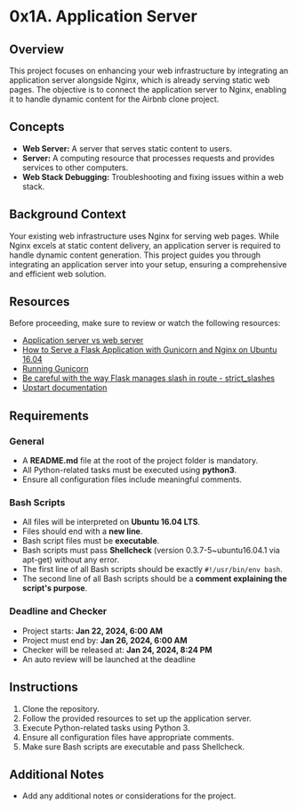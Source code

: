 # 0x1A. Application Server

## Overview

This project focuses on enhancing your web infrastructure by integrating an application server alongside Nginx, which is already serving static web pages. The objective is to connect the application server to Nginx, enabling it to handle dynamic content for the Airbnb clone project.

## Concepts

- **Web Server:** A server that serves static content to users.
- **Server:** A computing resource that processes requests and provides services to other computers.
- **Web Stack Debugging:** Troubleshooting and fixing issues within a web stack.

## Background Context

Your existing web infrastructure uses Nginx for serving web pages. While Nginx excels at static content delivery, an application server is required to handle dynamic content generation. This project guides you through integrating an application server into your setup, ensuring a comprehensive and efficient web solution.

## Resources

Before proceeding, make sure to review or watch the following resources:

- [Application server vs web server](link_to_resource)
- [How to Serve a Flask Application with Gunicorn and Nginx on Ubuntu 16.04](link_to_resource)
- [Running Gunicorn](link_to_resource)
- [Be careful with the way Flask manages slash in route - strict_slashes](link_to_resource)
- [Upstart documentation](link_to_resource)

## Requirements

### General

- A **README.md** file at the root of the project folder is mandatory.
- All Python-related tasks must be executed using **python3**.
- Ensure all configuration files include meaningful comments.

### Bash Scripts

- All files will be interpreted on **Ubuntu 16.04 LTS**.
- Files should end with a **new line**.
- Bash script files must be **executable**.
- Bash scripts must pass **Shellcheck** (version 0.3.7-5~ubuntu16.04.1 via apt-get) without any error.
- The first line of all Bash scripts should be exactly `#!/usr/bin/env bash`.
- The second line of all Bash scripts should be a **comment explaining the script's purpose**.

### Deadline and Checker

- Project starts: **Jan 22, 2024, 6:00 AM**
- Project must end by: **Jan 26, 2024, 6:00 AM**
- Checker will be released at: **Jan 24, 2024, 8:24 PM**
- An auto review will be launched at the deadline

## Instructions

1. Clone the repository.
2. Follow the provided resources to set up the application server.
3. Execute Python-related tasks using Python 3.
4. Ensure all configuration files have appropriate comments.
5. Make sure Bash scripts are executable and pass Shellcheck.

## Additional Notes

- Add any additional notes or considerations for the project.


